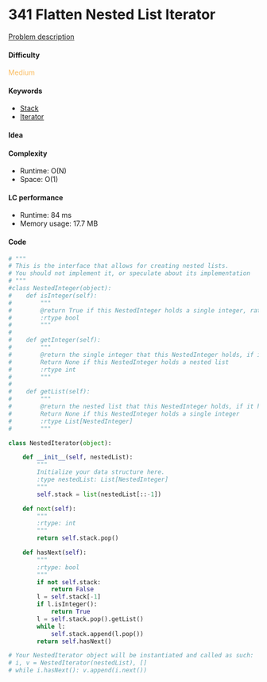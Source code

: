 341 Flatten Nested List Iterator
=======================
[Problem description](https://leetcode.com/problems/flatten-nested-list-iterator/)

#### Difficulty
<span style="color:#FABC60">Medium</span>

#### Keywords
- [Stack](../categories/stack.md)
- [Iterator](../categories/iterator.md)
  
#### Idea

#### Complexity
- Runtime: O(N)
- Space: O(1)
  
#### LC performance
- Runtime: 84 ms
- Memory usage: 17.7 MB

#### Code
```python
# """
# This is the interface that allows for creating nested lists.
# You should not implement it, or speculate about its implementation
# """
#class NestedInteger(object):
#    def isInteger(self):
#        """
#        @return True if this NestedInteger holds a single integer, rather than a nested list.
#        :rtype bool
#        """
#
#    def getInteger(self):
#        """
#        @return the single integer that this NestedInteger holds, if it holds a single integer
#        Return None if this NestedInteger holds a nested list
#        :rtype int
#        """
#
#    def getList(self):
#        """
#        @return the nested list that this NestedInteger holds, if it holds a nested list
#        Return None if this NestedInteger holds a single integer
#        :rtype List[NestedInteger]
#        """

class NestedIterator(object):

    def __init__(self, nestedList):
        """
        Initialize your data structure here.
        :type nestedList: List[NestedInteger]
        """
        self.stack = list(nestedList[::-1])

    def next(self):
        """
        :rtype: int
        """
        return self.stack.pop()

    def hasNext(self):
        """
        :rtype: bool
        """
        if not self.stack:
            return False
        l = self.stack[-1]
        if l.isInteger():
            return True
        l = self.stack.pop().getList()
        while l:
            self.stack.append(l.pop())
        return self.hasNext()

# Your NestedIterator object will be instantiated and called as such:
# i, v = NestedIterator(nestedList), []
# while i.hasNext(): v.append(i.next())
```